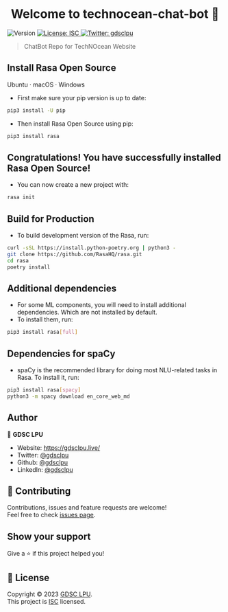 <h1 align="center">Welcome to technocean-chat-bot 👋</h1>
<p>
  <img alt="Version" src="https://img.shields.io/badge/version-0.0.1-blue.svg?cacheSeconds=2592000" />
  <a href="LICENCE" target="_blank">
    <img alt="License: ISC" src="https://img.shields.io/badge/License-ISC-yellow.svg" />
  </a>
  <a href="https://twitter.com/gdsclpu" target="_blank">
    <img alt="Twitter: gdsclpu" src="https://img.shields.io/twitter/follow/gdsclpu.svg?style=social" />
  </a>
</p>

> ChatBot Repo for TechNOcean Website

## Install Rasa Open Source

Ubuntu · macOS · Windows

- First make sure your pip version is up to date:
```sh
pip3 install -U pip
```

- Then install Rasa Open Source using pip:
```sh
pip3 install rasa
```

## Congratulations! You have successfully installed Rasa Open Source!

- You can now create a new project with:

```sh
rasa init
```

## Build for Production

- To build development version of the Rasa, run:

```sh
curl -sSL https://install.python-poetry.org | python3 -
git clone https://github.com/RasaHQ/rasa.git
cd rasa
poetry install
```

## Additional dependencies

- For some ML components, you will need to install additional dependencies. Which are not installed by default.
- To install them, run:

```sh
pip3 install rasa[full]
```

## Dependencies for spaCy

- spaCy is the recommended library for doing most NLU-related tasks in Rasa. To install it, run:

```sh
pip3 install rasa[spacy]
python3 -m spacy download en_core_web_md
```

## Author

👤 **GDSC LPU**

* Website: https://gdsclpu.live/
* Twitter: [@gdsclpu](https://twitter.com/gdsclpu)
* Github: [@gdsclpu](https://github.com/gdsclpu)
* LinkedIn: [@gdsclpu](https://www.linkedin.com/company/gdsclpu/)

## 🤝 Contributing

Contributions, issues and feature requests are welcome!<br />Feel free to check [issues page](https://github.com/gdsclpu/technocean-chat-bot/issues). 

## Show your support

Give a ⭐️ if this project helped you!

## 📝 License

Copyright © 2023 [GDSC LPU](https://github.com/gdsclpu).<br />
This project is [ISC](LICENCE) licensed.
